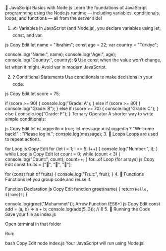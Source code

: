 🚀 JavaScript Basics with Node.js
Learn the foundations of JavaScript programming using the Node.js runtime — including variables, conditionals, loops, and functions — all from the server side!

1. ✍️ Variables
In JavaScript (and Node.js), you declare variables using let, const, and var.

js
Copy
Edit
let name = "Ibrahim";
const age = 22;
var country = "Türkiye";

console.log("Name:", name);
console.log("Age:", age);
console.log("Country:", country);
🔒 Use const when the value won’t change, let when it might. Avoid var in modern JavaScript.

2. ❓ Conditional Statements
Use conditionals to make decisions in your code.

js
Copy
Edit
let score = 75;

if (score >= 90) {
  console.log("Grade: A");
} else if (score >= 80) {
  console.log("Grade: B");
} else if (score >= 70) {
  console.log("Grade: C");
} else {
  console.log("Grade: F");
}
Ternary Operator
A shorter way to write simple conditionals:

js
Copy
Edit
let isLoggedIn = true;
let message = isLoggedIn ? "Welcome back!" : "Please log in.";
console.log(message);
3. 🔁 Loops
Loops are used to repeat actions.

for Loop
js
Copy
Edit
for (let i = 1; i <= 5; i++) {
  console.log("Number:", i);
}
while Loop
js
Copy
Edit
let count = 0;
while (count < 3) {
  console.log("Count:", count);
  count++;
}
for...of Loop (for arrays)
js
Copy
Edit
const fruits = ["🍎", "🍌", "🍓"];

for (const fruit of fruits) {
  console.log("Fruit:", fruit);
}
4. 🧩 Functions
Functions let you group code and reuse it.

Function Declaration
js
Copy
Edit
function greet(name) {
  return `Hello, ${name}!`;
}

console.log(greet("Muhammet"));
Arrow Function (ES6+)
js
Copy
Edit
const add = (a, b) => a + b;
console.log(add(5, 3)); // 8
5. 🧪 Running the Code
Save your file as index.js

Open terminal in that folder

Run:

bash
Copy
Edit
node index.js
Your JavaScript will run using Node.js!